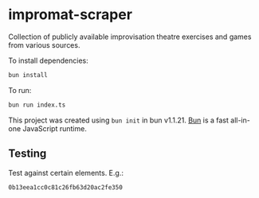 # impromat-scraper

Collection of publicly available improvisation theatre exercises and games from various sources.

To install dependencies:

```bash
bun install
```

To run:

```bash
bun run index.ts
```

This project was created using `bun init` in bun v1.1.21. [Bun](https://bun.sh) is a fast all-in-one JavaScript runtime.

## Testing

Test against certain elements. E.g.:

```
0b13eea1cc0c81c26fb63d20ac2fe350
```

